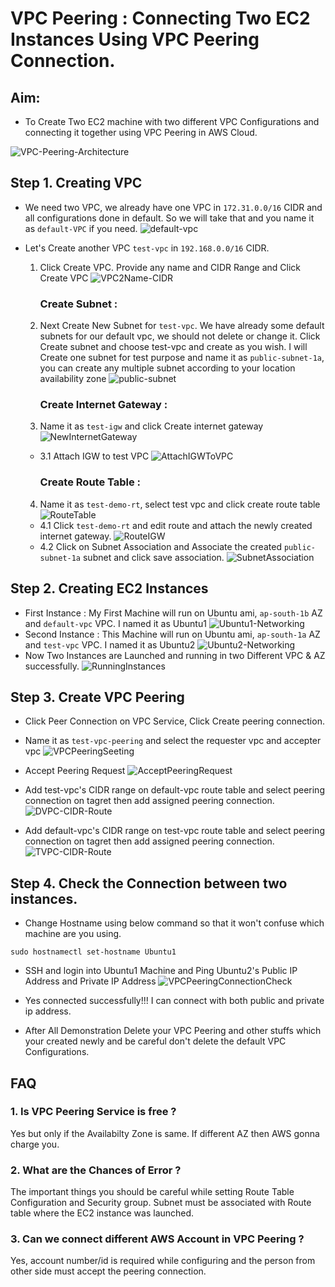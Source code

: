 # VPC Peering : Connecting Two EC2 Instances Using VPC Peering Connection.

## Aim:
* To Create Two EC2 machine with two different VPC Configurations and connecting it together using VPC Peering in AWS Cloud.

![VPC-Peering-Architecture](https://drive.google.com/uc?export=view&id=1zl8u58woqhkB98BIO_sOcs40_IttRkLW)

## Step 1. Creating VPC
* We need two VPC, we already have one VPC in ```172.31.0.0/16``` CIDR and  all configurations done in default. So we will take that and you name it as ```default-VPC``` if you need.
![default-vpc](https://drive.google.com/uc?export=view&id=1QEfzF-GSi2oZIhTJ7d1iW5QpQqkXvOQP)
* Let's Create another VPC ```test-vpc``` in ```192.168.0.0/16``` CIDR.

  1. Click Create VPC. Provide any name and CIDR Range and Click Create VPC
  ![VPC2Name-CIDR](https://drive.google.com/uc?export=view&id=1UJkojTriA5F3ApyRM1_DBNiyXt5MC6D2)
  
     ### Create Subnet :
  2. Next Create New Subnet for ```test-vpc```. We have already some default subnets for our default vpc, we should not delete or change it. Click Create subnet and choose test-vpc and create as you wish. I will Create one subnet for test purpose and name it as ```public-subnet-1a```, you can create any multiple subnet according to your location availability zone
  ![public-subnet](https://drive.google.com/uc?export=view&id=1lXUPgkjpMbGDDVhwJhP7C23wSqUpLgKM)

     ### Create Internet Gateway :
  3. Name it as ```test-igw``` and click Create internet gateway 
  ![NewInternetGateway](https://drive.google.com/uc?export=view&id=1uqaid5DjmCuAqO1bpmCye7eP_rWJNp_Q)
    - 3.1 Attach IGW to test VPC
    ![AttachIGWToVPC](https://drive.google.com/uc?export=view&id=1XaUVtOPPX8D70HkIwgUviIwFLw798uw5)

      ### Create Route Table :

  4. Name it as ```test-demo-rt```, select test vpc and click create route table
  ![RouteTable](https://drive.google.com/uc?export=view&id=1D5kXbFvhgMtS5o6WtUIYRipyNfsP5MDo)  
  - 4.1 Click ```test-demo-rt``` and edit route and attach the newly created internet gateway.
  ![RouteIGW](https://drive.google.com/uc?export=view&id=1Qz5PyGQhS-R2VvQ-glsWlJJi2Vs3mKpS)
  - 4.2 Click on Subnet Association and Associate the created ```public-subnet-1a``` subnet and click save association.
  ![SubnetAssociation](https://drive.google.com/uc?export=view&id=1EJyd758AcS2BvP_vICQYE_JJJqBWn9VU)


## Step 2. Creating EC2 Instances
* First Instance : My First Machine will run on Ubuntu ami, ```ap-south-1b``` AZ and ```default-vpc``` VPC. I named it as Ubuntu1
![Ubuntu1-Networking](https://drive.google.com/uc?export=view&id=1UpykkGjzGjX6PL4ARUcxAXKY856Rv4hO)
* Second Instance : This Machine will run on Ubuntu ami, ```ap-south-1a``` AZ and ```test-vpc``` VPC. I named it as Ubuntu2
![Ubuntu2-Networking](https://drive.google.com/uc?export=view&id=1i82DDE-9M83BvNBkXpKhr4LW5QWfX6Gr)
* Now Two Instances are Launched and running in two Different VPC & AZ successfully.
![RunningInstances](https://drive.google.com/uc?export=view&id=1AhfQiaHUMFsqiXmqxb2AtQhZ11opt08z)

## Step 3. Create VPC Peering

* Click Peer Connection on VPC Service, Click Create peering connection.
* Name it as ```test-vpc-peering``` and select the requester vpc and accepter vpc
![VPCPeeringSeeting](https://drive.google.com/uc?export=view&id=1JFnxZeiBhM2Tk1PmOf0xKzx0hjXG609Y)
* Accept Peering Request
![AcceptPeeringRequest](https://drive.google.com/uc?export=view&id=1SmDLeoy0v5wFQ3SqIpYl0mX6LRT5m6JG)

* Add test-vpc's CIDR range on default-vpc route table and select peering connection on tagret then add assigned peering connection.
![DVPC-CIDR-Route](https://drive.google.com/uc?export=view&id=1TsJdsU4-t6zT-XFeRoEspI_CEsorvSMO)

* Add default-vpc's CIDR range on test-vpc route table and select peering connection on tagret then add assigned peering connection.
![TVPC-CIDR-Route](https://drive.google.com/uc?export=view&id=1W0CGwaSeMa7zqDNMqu-2S_BVfbaiK_ij)

## Step 4. Check the Connection between two instances.
* Change Hostname using below command so that it won't confuse which machine are you using.
```
sudo hostnamectl set-hostname Ubuntu1
```
* SSH and login into Ubuntu1 Machine and Ping Ubuntu2's Public IP Address and Private IP Address
![VPCPeeringConnectionCheck](https://drive.google.com/uc?export=view&id=1v43SUYvdNT7YKnZ-beS-bpIO-ieZCOw-)

* Yes connected successfully!!! I can connect with both public and private ip address.

* After All Demonstration Delete your VPC Peering and other stuffs which your created newly and be careful don't delete the default VPC Configurations.

## FAQ
### 1. Is VPC Peering Service is free ?
Yes but only if the Availabilty Zone is same. If different AZ then AWS gonna charge you.

### 2. What are the Chances of Error ?
The important things you should be careful while setting Route Table Configuration and Security group. Subnet must be associated with Route table where the EC2 instance was launched.

### 3. Can we connect different AWS Account in VPC Peering ?
Yes, account number/id is required while configuring and the person from other side must accept the peering connection.